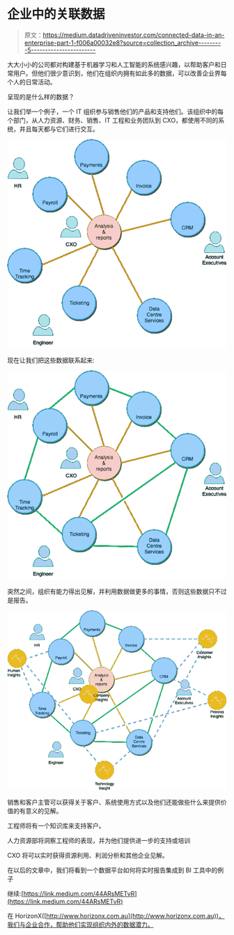 # 企业中的关联数据

> 原文：<https://medium.datadriveninvestor.com/connected-data-in-an-enterprise-part-1-f006a00032e8?source=collection_archive---------5----------------------->

大大小小的公司都对构建基于机器学习和人工智能的系统感兴趣，以帮助客户和日常用户。但他们很少意识到，他们在组织内拥有如此多的数据，可以改善企业界每个人的日常活动。

呈现的是什么样的数据？

让我们举一个例子，一个 IT 组织参与销售他们的产品和支持他们。该组织中的每个部门，从人力资源、财务、销售、IT 工程和业务团队到 CXO，都使用不同的系统，并且每天都与它们进行交互。

![](img/04c6929c80fa97f564a56ca207d3411e.png)

现在让我们把这些数据联系起来:

![](img/6dab2aa4b553f18bf17f1ff393bc06a9.png)

突然之间，组织有能力得出见解，并利用数据做更多的事情，否则这些数据只不过是报告。

![](img/ef44dacef820b8f1b073e74448de95d1.png)

销售和客户主管可以获得关于客户、系统使用方式以及他们还能做些什么来提供价值的有意义的见解。

工程师将有一个知识库来支持客户。

人力资源部将洞察工程师的表现，并为他们提供进一步的支持或培训

CXO 将可以实时获得资源利用、利润分析和其他企业见解。

在以后的文章中，我们将看到一个数据平台如何将实时报告集成到 BI 工具中的例子

继续:[https://link.medium.com/44ARsMETvR](https://link.medium.com/44ARsMETvR)

在 HorizonX([http://www.horizonx.com.au](http://www.horizonx.com.au))，我们与企业合作，帮助他们实现组织内外的数据潜力。